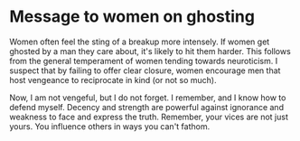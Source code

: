 # Message to women on ghosting

Women often feel the sting of a breakup more intensely.
If women get ghosted by a man they care about,
it's likely to hit them harder.
This follows from the general temperament of women
tending towards neuroticism.
I suspect that by failing to offer clear closure, women encourage
men that host vengeance to reciprocate in kind (or not so much).

Now, I am not vengeful, but I do not forget. I remember,
and I know how to defend myself.
Decency and strength are powerful against ignorance and
weakness to face and express the truth. Remember, your vices
are not just yours. You influence others in ways you can't fathom.
